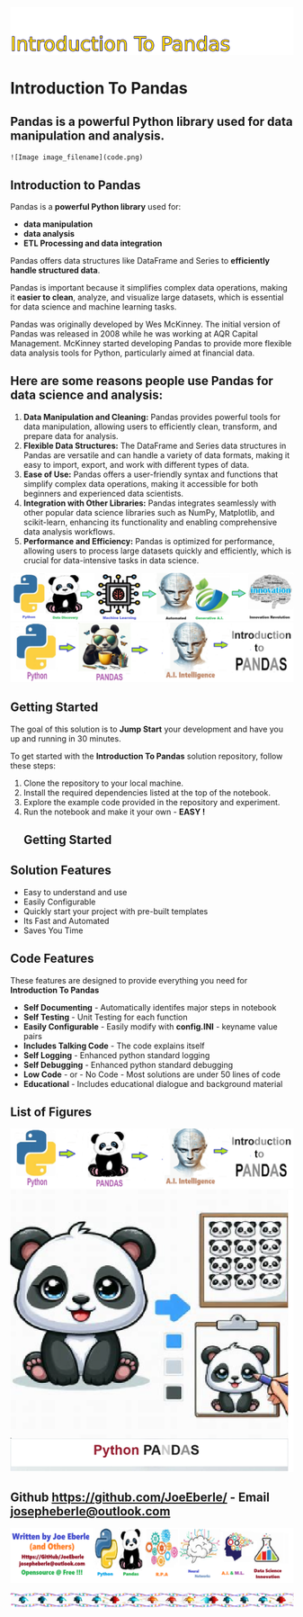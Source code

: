 ![Image image_filename](solution_sign.png)
    
# Introduction To Pandas 

## Pandas is a powerful Python library used for data manipulation and analysis.

    ![Image image_filename](code.png)
## Introduction to Pandas

Pandas is a **powerful Python library** used for:
- **data manipulation**
- **data analysis**
- **ETL Processing and data integration**

Pandas offers data structures like DataFrame and Series to **efficiently handle structured data**. 

Pandas is important because it simplifies complex data operations, making it **easier to clean**, analyze, and visualize large datasets, which is essential for data science and machine learning tasks.

Pandas was originally developed by Wes McKinney. The initial version of Pandas was released in 2008 while he was working at AQR Capital Management. McKinney started developing Pandas to provide more flexible data analysis tools for Python, particularly aimed at financial data.

##  Here are some reasons people use Pandas for data science and analysis:

1. **Data Manipulation and Cleaning:** Pandas provides powerful tools for data manipulation, allowing users to efficiently clean, transform, and prepare data for analysis.
2. **Flexible Data Structures:** The DataFrame and Series data structures in Pandas are versatile and can handle a variety of data formats, making it easy to import, export, and work with different types of data.
3. **Ease of Use:** Pandas offers a user-friendly syntax and functions that simplify complex data operations, making it accessible for both beginners and experienced data scientists.
4. **Integration with Other Libraries:** Pandas integrates seamlessly with other popular data science libraries such as NumPy, Matplotlib, and scikit-learn, enhancing its functionality and enabling comprehensive data analysis workflows.
5. **Performance and Efficiency:** Pandas is optimized for performance, allowing users to process large datasets quickly and efficiently, which is crucial for data-intensive tasks in data science.

![Image image_filename](code.png)![Image image_filename](sample.png)
## Getting Started

The goal of this solution is to **Jump Start** your development and have you up and running in 30 minutes. 

To get started with the **Introduction To Pandas** solution repository, follow these steps:
1. Clone the repository to your local machine.
2. Install the required dependencies listed at the top of the notebook.
3. Explore the example code provided in the repository and experiment.
4. Run the notebook and make it your own - **EASY !**
    ## Getting Started
## Solution Features

- Easy to understand and use  
- Easily Configurable 
- Quickly start your project with pre-built templates
- Its Fast and Automated
- Saves You Time 


## Code Features

These features are designed to provide everything you need for **Introduction To Pandas** 

- **Self Documenting** - Automatically identifes major steps in notebook 
- **Self Testing** - Unit Testing for each function
- **Easily Configurable** - Easily modify with **config.INI** - keyname value pairs
- **Includes Talking Code** - The code explains itself 
- **Self Logging** - Enhanced python standard logging   
- **Self Debugging** - Enhanced python standard debugging
- **Low Code** - or - No Code  - Most solutions are under 50 lines of code
- **Educational** - Includes educational dialogue and background material

    
## List of Figures
 ![additional_image](introduction_to_pandas.png)  <br>![additional_image](pandas.png)  <br>
    

## Github https://github.com/JoeEberle/ - Email  josepheberle@outlook.com 
    
![Developer](developer.png)

![Brand](brand.png)
    